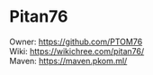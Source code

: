 # Pitan76
Owner: https://github.com/PTOM76
<br />
Wiki: https://wikichree.com/pitan76/
<br />
Maven: https://maven.pkom.ml/

